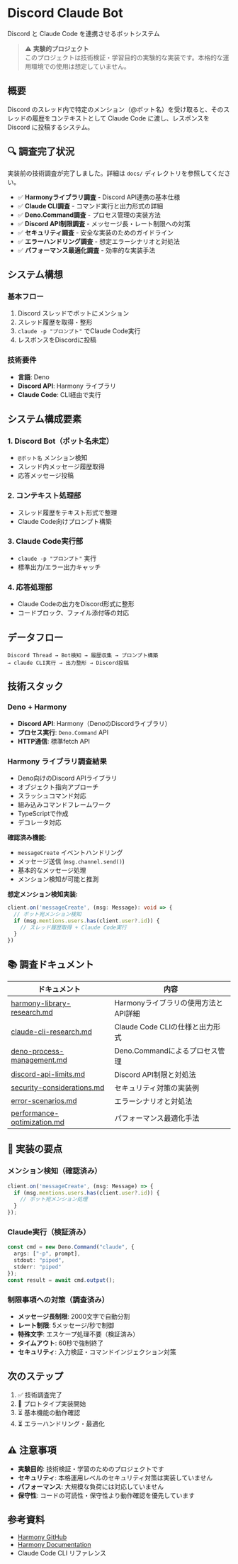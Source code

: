 # Discord Claude Bot

Discord と Claude Code を連携させるボットシステム

> ⚠️ **実験的プロジェクト**  
> このプロジェクトは技術検証・学習目的の実験的な実装です。本格的な運用環境での使用は想定していません。

## 概要

Discord のスレッド内で特定のメンション（@ボット名）を受け取ると、そのスレッドの履歴をコンテキストとして Claude Code に渡し、レスポンスを Discord に投稿するシステム。

## 🔍 調査完了状況

実装前の技術調査が完了しました。詳細は `docs/` ディレクトリを参照してください。

- ✅ **Harmonyライブラリ調査** - Discord API連携の基本仕様
- ✅ **Claude CLI調査** - コマンド実行と出力形式の詳細
- ✅ **Deno.Command調査** - プロセス管理の実装方法
- ✅ **Discord API制限調査** - メッセージ長・レート制限への対策
- ✅ **セキュリティ調査** - 安全な実装のためのガイドライン
- ✅ **エラーハンドリング調査** - 想定エラーシナリオと対処法
- ✅ **パフォーマンス最適化調査** - 効率的な実装手法

## システム構想

### 基本フロー
1. Discord スレッドでボットにメンション
2. スレッド履歴を取得・整形
3. `claude -p "プロンプト"` でClaude Code実行
4. レスポンスをDiscordに投稿

### 技術要件
- **言語**: Deno
- **Discord API**: Harmony ライブラリ
- **Claude Code**: CLI経由で実行

## システム構成要素

### 1. Discord Bot（ボット名未定）
- `@ボット名` メンション検知
- スレッド内メッセージ履歴取得
- 応答メッセージ投稿

### 2. コンテキスト処理部
- スレッド履歴をテキスト形式で整理
- Claude Code向けプロンプト構築

### 3. Claude Code実行部
- `claude -p "プロンプト"` 実行
- 標準出力/エラー出力キャッチ

### 4. 応答処理部
- Claude Codeの出力をDiscord形式に整形
- コードブロック、ファイル添付等の対応

## データフロー

```
Discord Thread → Bot検知 → 履歴収集 → プロンプト構築 
→ claude CLI実行 → 出力整形 → Discord投稿
```

## 技術スタック

### Deno + Harmony
- **Discord API**: Harmony（DenoのDiscordライブラリ）
- **プロセス実行**: `Deno.Command` API
- **HTTP通信**: 標準fetch API

### Harmony ライブラリ調査結果
- Deno向けのDiscord APIライブラリ
- オブジェクト指向アプローチ
- スラッシュコマンド対応
- 組み込みコマンドフレームワーク
- TypeScriptで作成
- デコレータ対応

**確認済み機能:**
- `messageCreate` イベントハンドリング
- メッセージ送信 (`msg.channel.send()`)
- 基本的なメッセージ処理
- メンション検知が可能と推測

**想定メンション検知実装:**
```typescript
client.on('messageCreate', (msg: Message): void => {
  // ボット宛メンション検知
  if (msg.mentions.users.has(client.user?.id)) {
    // スレッド履歴取得 + Claude Code実行
  }
})
```

## 📚 調査ドキュメント

| ドキュメント | 内容 |
|-------------|------|
| [harmony-library-research.md](docs/harmony-library-research.md) | Harmonyライブラリの使用方法とAPI詳細 |
| [claude-cli-research.md](docs/claude-cli-research.md) | Claude Code CLIの仕様と出力形式 |
| [deno-process-management.md](docs/deno-process-management.md) | Deno.Commandによるプロセス管理 |
| [discord-api-limits.md](docs/discord-api-limits.md) | Discord API制限と対処法 |
| [security-considerations.md](docs/security-considerations.md) | セキュリティ対策の実装例 |
| [error-scenarios.md](docs/error-scenarios.md) | エラーシナリオと対処法 |
| [performance-optimization.md](docs/performance-optimization.md) | パフォーマンス最適化手法 |

## 🔑 実装の要点

### メンション検知（確認済み）
```typescript
client.on('messageCreate', (msg: Message) => {
  if (msg.mentions.users.has(client.user?.id)) {
    // ボット宛メンション処理
  }
});
```

### Claude実行（検証済み）
```typescript
const cmd = new Deno.Command("claude", {
  args: ["-p", prompt],
  stdout: "piped",
  stderr: "piped"
});
const result = await cmd.output();
```

### 制限事項への対策（調査済み）
- **メッセージ長制限**: 2000文字で自動分割
- **レート制限**: 5メッセージ/秒で制御
- **特殊文字**: エスケープ処理不要（検証済み）
- **タイムアウト**: 60秒で強制終了
- **セキュリティ**: 入力検証・コマンドインジェクション対策

## 次のステップ

1. ✅ 技術調査完了
2. 🔄 プロトタイプ実装開始
3. ⏳ 基本機能の動作確認
4. ⏳ エラーハンドリング・最適化

## ⚠️ 注意事項

- **実験目的**: 技術検証・学習のためのプロジェクトです
- **セキュリティ**: 本格運用レベルのセキュリティ対策は実装していません
- **パフォーマンス**: 大規模な負荷には対応していません
- **保守性**: コードの可読性・保守性より動作確認を優先しています

## 参考資料

- [Harmony GitHub](https://github.com/harmonyland/harmony)
- [Harmony Documentation](https://harmony.mod.land/)
- Claude Code CLI リファレンス